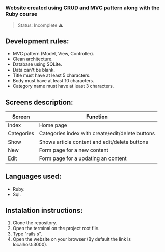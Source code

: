 ### Website created using CRUD and MVC pattern along with the Ruby course
> Status: Incomplete ⚠️

## Development rules:
+ MVC pattern (Model, View, Controller).
+ Clean architecture.
+ Database using SQLite.
+ Data can't be blank.
+ Title must have at least 5 characters.
+ Body must have at least 10 characters.
+ Category name must have at least 3 characters.

## Screens description:
|Screen|Function|
|----------------|--------------------------------------------------|
|Index|Home page|
|Categories|Categories index with create/edit/delete buttons|
|Show|Shows article content and edit/delete buttons|
|New|Form page for a new content|
|Edit|Form page for a updating an content|

## Languages used:
+ Ruby.
+ Sql.

## Instalation instructions:
1) Clone the repository.
2) Open the terminal on the project root file.
3) Type "rails s".
4) Open the website on your browser (By default the link is localhost:3000).
